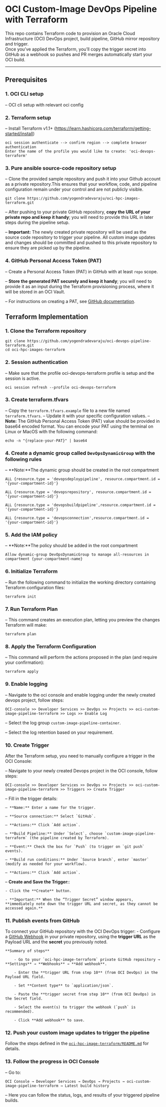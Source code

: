 # OCI Custom-Image DevOps Pipeline with Terraform

This repo contains Terraform code to provision an Oracle Cloud Infrastructure (OCI) DevOps project, build pipeline, GitHub mirror repository and trigger.  
Once you’ve applied the Terraform, you’ll copy the trigger secret into GitHub as a webhook so pushes and PR merges automatically start your OCI build.

---

## Prerequisites

### 1. OCI CLI setup 
   – OCI cli setup with relevant oci config

### 2. Terraform setup
   – Install Terraform v1.1+ (https://learn.hashicorp.com/terraform/getting-started/install)
   ```
   oci session authenticate --> confirm region --> complete browser authentication 
   Enter the name of the profile you would like to create: 'oci-devops-terraform'
   ```

### 3. Pure ansible source-code repository setup
   – Clone the provided sample repository and push it into your Github account as a private repository.This ensures that your   workflow, code, and pipeline configuration remain under your control and are not publicly visible.
   ```
   git clone https://github.com/yogendradevaraju/oci-hpc-images-terraform.git
   ```
   – After pushing to your private GitHub repository, **copy the URL of your private repo and keep it handy**; you will need to provide this URL in later steps during the pipeline setup.

   – **Important:** The newly created private repository will be used as the source code repository to trigger your pipeline. All custom image updates and changes should be committed and pushed to this private repository to ensure they are picked up by the pipeline.

### 4. GitHub Personal Access Token (PAT)
   – Create a Personal Access Token (PAT) in GitHub with at least `repo` scope.  

   – **Store the generated PAT securely and keep it handy**; you will need to provide it as an input during the Terraform provisioning process, where it will be stored in an OCI Vault.

   – For instructions on creating a PAT, see [GitHub documentation](https://docs.github.com/en/authentication/keeping-your-account-and-data-secure/managing-your-personal-access-tokens#creating-a-personal-access-token-classic).

## Terraform Implementation 

### 1. Clone the Terraform repository
```
git clone https://github.com/yogendradevaraju/oci-devops-pipeline-terraform.git
cd oci-hpc-images-terraform
```

### 2. Session authentication
  – Make sure that the profile oci-devops-terraform profile is setup and the session is active.
```
oci session refresh --profile oci-devops-terraform
```

### 3. Create terraform.tfvars
  – Copy the `terraform.tfvars.example` file to a new file named `terraform.tfvars`.
  – Update it with your specific configuration values.
  – **Note:** The GitHub Personal Access Token (PAT) value should be provided in base64 encoded format.
    You can encode your PAT using the terminal on Linux or MacOS with the following command:
```
echo -n "{replace-your-PAT}" | base64
```

### 4. Create a dynamic group called `DevOpsDynamicGroup` with the following rules 
– **Note:**The dynamic group should be created in the root compartment

```
ALL {resource.type = 'devopsdeploypipeline', resource.compartment.id = '{your-compartment-id}'}

ALL {resource.type = 'devopsrepository', resource.compartment.id = '{your-compartment-id}'}

ALL {resource.type = 'devopsbuildpipeline',resource.compartment.id = '{your-compartment-id}'}

ALL {resource.type = 'devopsconnection',resource.compartment.id = '{your-compartment-id}'}
```

### 5. Add the IAM policy
  – **Note:**The policy should be added in the root compartment
```
Allow dynamic-group DevOpsDynamicGroup to manage all-resources in compartment {your-compartment-name}
```

### 6. Initialize Terraform
  – Run the following command to initialize the working directory containing Terraform configuration files:
```
terraform init
```

### 7. Run Terraform Plan
  – This command creates an execution plan, letting you preview the changes Terraform will make:
```
terraform plan
```

### 8. Apply the Terraform Configuration
  – This command will perform the actions proposed in the plan (and require your confirmation):
```
terraform apply
```

### 9. Enable logging
  – Navigate to the oci console and enable logging under the newly created devops project, follow steps:
```
OCI-console >> Developer Services >> DevOps >> Projects >> oci-custom-image-pipeline-terraform >> Logs >> Enable Log
```
  – Select the log group `custom-image-pipeline-container`.

  – Select the log retention based on your requirement.

### 10. Create Trigger
  After the Terraform setup, you need to manually configure a trigger in the OCI Console:

  – Navigate to your newly created Devops project in the OCI console, follow steps:
  ```
  OCI-console >> Developer Services >> DevOps >> Projects >> oci-custom-image-pipeline-terraform >> Triggers >> Create Trigger
  ```
  – Fill in the trigger details:

    – **Name:** Enter a name for the trigger.

    – **Source connection:** Select `GitHub`.

    – **Actions:** Click `Add action`.

    – **Build Pipeline:** Under `Select`, choose `custom-image-pipeline-terraform` (the pipeline created by Terraform).

    – **Event:** Check the box for `Push` (to trigger on `git push` events).

    – **Build run conditions:** Under `Source branch`, enter `master` (modify as needed for your workflow).

    – **Actions:** Click `Add action`.

  – **Create and Save the Trigger:**:

    - Click the **Create** button.

    - **Important:** When the “Trigger Secret” window appears, **immediately note down the trigger URL and secret, as they cannot be accessed again.**

### 11. Publish events from GitHub
  To connect your GitHub repository with the OCI DevOps trigger:
    - Configure a [GitHub Webhook](https://docs.github.com/en/webhooks-and-events/webhooks/creating-webhooks) in your private repository, using the **trigger URL** as the Payload URL and the **secret** you previously noted.

    **Summary of steps**

        - Go to your `oci-hpc-image-terraform` private GitHub repository → **Settings** → **Webhooks** → **Add webhook**.

        - Enter the **trigger URL from step 10** (from OCI DevOps) in the Payload URL field.

        - Set **Content type** to `application/json`.

        - Paste the **trigger secret from step 10** (from OCI DevOps) in the Secret field.

        - Select the event(s) to trigger the webhook (`push` is recommended).

        - Click **Add webhook** to save.

### 12. Push your custom image updates to trigger the pipeline
  Follow the steps defined in the [`oci-hpc-image-terraform/README.md`](https://github.com/yogendradevaraju/oci-hpc-images-terraform/blob/master/README.md) for details.

### 13. Follow the progress in OCI Console
  – Go to:
  ```
  OCI Console → Developer Services → DevOps → Projects → oci-custom-image-pipeline-terraform → Latest build history
  ```
  – Here you can follow the status, logs, and results of your triggered pipeline builds.
    


